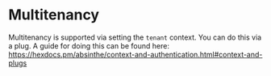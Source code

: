 # Multitenancy

Multitenancy is supported via setting the `tenant` context. You can do this via a plug. A guide for doing this can be found here: https://hexdocs.pm/absinthe/context-and-authentication.html#context-and-plugs
